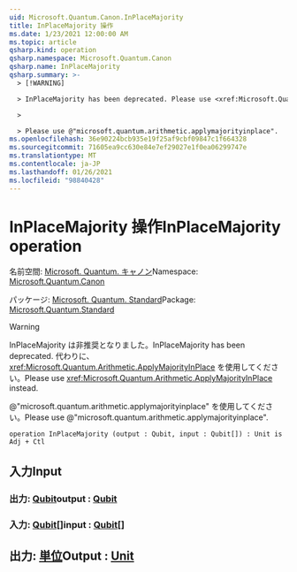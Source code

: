 ```yaml
---
uid: Microsoft.Quantum.Canon.InPlaceMajority
title: InPlaceMajority 操作
ms.date: 1/23/2021 12:00:00 AM
ms.topic: article
qsharp.kind: operation
qsharp.namespace: Microsoft.Quantum.Canon
qsharp.name: InPlaceMajority
qsharp.summary: >-
  > [!WARNING]

  > InPlaceMajority has been deprecated. Please use <xref:Microsoft.Quantum.Arithmetic.ApplyMajorityInPlace> instead.

  >

  > Please use @"microsoft.quantum.arithmetic.applymajorityinplace".
ms.openlocfilehash: 36e90224bcb935e19f25af9cbf09847c1f664328
ms.sourcegitcommit: 71605ea9cc630e84e7ef29027e1f0ea06299747e
ms.translationtype: MT
ms.contentlocale: ja-JP
ms.lasthandoff: 01/26/2021
ms.locfileid: "98840428"
---
```

# <a name="inplacemajority-operation"></a><span data-ttu-id="570bc-102">InPlaceMajority 操作</span><span class="sxs-lookup"><span data-stu-id="570bc-102">InPlaceMajority operation</span></span>

<span data-ttu-id="570bc-103">名前空間: [Microsoft. Quantum. キャノン](xref:Microsoft.Quantum.Canon)</span><span class="sxs-lookup"><span data-stu-id="570bc-103">Namespace: [Microsoft.Quantum.Canon](xref:Microsoft.Quantum.Canon)</span></span>

<span data-ttu-id="570bc-104">パッケージ: [Microsoft. Quantum. Standard](https://nuget.org/packages/Microsoft.Quantum.Standard)</span><span class="sxs-lookup"><span data-stu-id="570bc-104">Package: [Microsoft.Quantum.Standard](https://nuget.org/packages/Microsoft.Quantum.Standard)</span></span>


> [!WARNING]
> <span data-ttu-id="570bc-105">InPlaceMajority は非推奨となりました。</span><span class="sxs-lookup"><span data-stu-id="570bc-105">InPlaceMajority has been deprecated.</span></span> <span data-ttu-id="570bc-106">代わりに、<xref:Microsoft.Quantum.Arithmetic.ApplyMajorityInPlace> を使用してください。</span><span class="sxs-lookup"><span data-stu-id="570bc-106">Please use <xref:Microsoft.Quantum.Arithmetic.ApplyMajorityInPlace> instead.</span></span>
>
> <span data-ttu-id="570bc-107">@"microsoft.quantum.arithmetic.applymajorityinplace" を使用してください。</span><span class="sxs-lookup"><span data-stu-id="570bc-107">Please use @"microsoft.quantum.arithmetic.applymajorityinplace".</span></span>



```qsharp
operation InPlaceMajority (output : Qubit, input : Qubit[]) : Unit is Adj + Ctl
```


## <a name="input"></a><span data-ttu-id="570bc-108">入力</span><span class="sxs-lookup"><span data-stu-id="570bc-108">Input</span></span>

### <a name="output--qubit"></a><span data-ttu-id="570bc-109">出力: [Qubit](xref:microsoft.quantum.lang-ref.qubit)</span><span class="sxs-lookup"><span data-stu-id="570bc-109">output : [Qubit](xref:microsoft.quantum.lang-ref.qubit)</span></span>




### <a name="input--qubit"></a><span data-ttu-id="570bc-110">入力: [Qubit](xref:microsoft.quantum.lang-ref.qubit)[]</span><span class="sxs-lookup"><span data-stu-id="570bc-110">input : [Qubit](xref:microsoft.quantum.lang-ref.qubit)[]</span></span>





## <a name="output--unit"></a><span data-ttu-id="570bc-111">出力: [単位](xref:microsoft.quantum.lang-ref.unit)</span><span class="sxs-lookup"><span data-stu-id="570bc-111">Output : [Unit](xref:microsoft.quantum.lang-ref.unit)</span></span>

